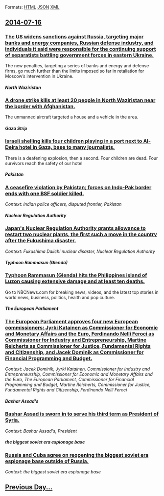 
Formats: [HTML](2014/07/16/index.html)  [JSON](2014/07/16/index.json)  [XML](2014/07/16/index.xml)  

## [2014-07-16](/news/2014/07/16/index.md)

##### 
### [The US widens sanctions against Russia, targeting major banks and energy companies, Russian defense industry, and individuals it said were responsible for the continuing support of separatists battling government forces in eastern Ukraine. ](/news/2014/07/16/the-us-widens-sanctions-against-russia-targeting-major-banks-and-energy-companies-russian-defense-industry-and-individuals-it-said-were-r.md)
The new penalties, targeting a series of banks and energy and defense firms, go much further than the limits imposed so far in retaliation for Moscow’s intervention in Ukraine.

##### North Waziristan
### [A drone strike kills at least 20 people in North Waziristan near the border with Afghanistan. ](/news/2014/07/16/a-drone-strike-kills-at-least-20-people-in-north-waziristan-near-the-border-with-afghanistan.md)
The unmanned aircraft targeted a house and a vehicle in the area.

##### Gaza Strip
### [Israeli shelling kills four children playing in a port next to Al-Deira hotel in Gaza, base to many journalists. ](/news/2014/07/16/israeli-shelling-kills-four-children-playing-in-a-port-next-to-al-deira-hotel-in-gaza-base-to-many-journalists.md)
There is a deafening explosion, then a second. Four children are dead. Four survivors reach the safety of our hotel

##### Pakistan
### [A ceasefire violation by Pakistan; forces on Indo-Pak border ends with one BSF soldier killed. ](/news/2014/07/16/a-ceasefire-violation-by-pakistan-forces-on-indo-pak-border-ends-with-one-bsf-soldier-killed.md)
_Context: Indian police officers, disputed frontier, Pakistan_

##### Nuclear Regulation Authority
### [Japan's Nuclear Regulation Authority grants allowance to restart two nuclear plants, the first such a move in the country after the Fukushima disaster. ](/news/2014/07/16/japan-s-nuclear-regulation-authority-grants-allowance-to-restart-two-nuclear-plants-the-first-such-a-move-in-the-country-after-the-fukushim.md)
_Context: Fukushima Daiichi nuclear disaster, Nuclear Regulation Authority_

##### Typhoon Rammasun (Glenda)
### [Typhoon Rammasun (Glenda) hits the Philippines island of Luzon causing extensive damage and at least ten deaths. ](/news/2014/07/16/typhoon-rammasun-glenda-hits-the-philippines-island-of-luzon-causing-extensive-damage-and-at-least-ten-deaths.md)
Go to NBCNews.com for breaking news, videos, and the latest top stories in world news, business, politics, health and pop culture.

##### The European Parliament
### [The European Parliament approves four new European commissioners: Jyrki Katainen as Commissioner for Economic and Monetary Affairs and the Euro, Ferdinando Nelli Feroci as Commissioner for Industry and Entrepreneurship, Martine Reicherts as Commissioner for Justice, Fundamental Rights and Citizenship, and Jacek Dominik as Commissioner for Financial Programming and Budget. ](/news/2014/07/16/the-european-parliament-approves-four-new-european-commissioners-jyrki-katainen-as-commissioner-for-economic-and-monetary-affairs-and-the-e.md)
_Context: Jacek Dominik, Jyrki Katainen, Commissioner for Industry and Entrepreneurship, Commissioner for Economic and Monetary Affairs and the Euro, The European Parliament, Commissioner for Financial Programming and Budget, Martine Reicherts, Commissioner for Justice, Fundamental Rights and Citizenship, Ferdinando Nelli Feroci_

##### Bashar Assad's
### [Bashar Assad is sworn in to serve his third term as President of Syria. ](/news/2014/07/16/bashar-assad-is-sworn-in-to-serve-his-third-term-as-president-of-syria.md)
_Context: Bashar Assad's, President_

##### the biggest soviet era espionage base
### [Russia and Cuba agree on reopening the biggest soviet era espionage base outside of Russia. ](/news/2014/07/16/russia-and-cuba-agree-on-reopening-the-biggest-soviet-era-espionage-base-outside-of-russia.md)
_Context: the biggest soviet era espionage base_

## [Previous Day...](/news/2014/07/15/index.md)

